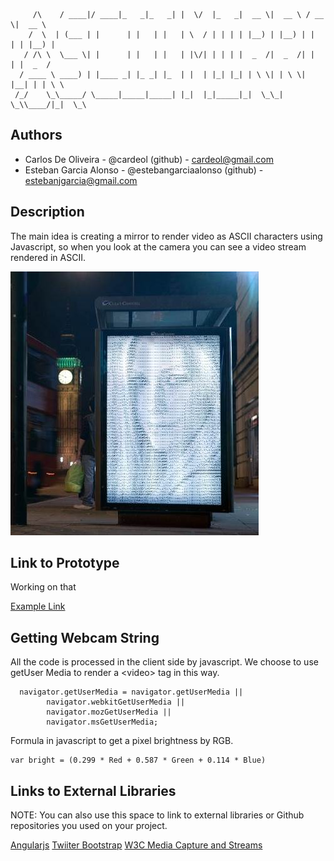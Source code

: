 ```
     /\    / ____|/ ____|_   _|_   _| |  \/  |_   _|  __ \|  __ \ / __ \|  __ \ 
    /  \  | (___ | |      | |   | |   | \  / | | | | |__) | |__) | |  | | |__) |
   / /\ \  \___ \| |      | |   | |   | |\/| | | | |  _  /|  _  /| |  | |  _  / 
  / ____ \ ____) | |____ _| |_ _| |_  | |  | |_| |_| | \ \| | \ \| |__| | | \ \ 
 /_/    \_\_____/ \_____|_____|_____| |_|  |_|_____|_|  \_\_|  \_\\____/|_|  \_\
```                                                                              
                                                                                
## Authors
- Carlos De Oliveira - @cardeol (github) - cardeol@gmail.com 
- Esteban Garcia Alonso - @estebangarciaalonso (github) - estebanjgarcia@gmail.com

## Description
The main idea is creating a mirror to render video as ASCII characters using Javascript, so when you look at the camera you can see a video stream rendered in ASCII.


![Example Image](https://raw.githubusercontent.com/cardeol/devart-template/master/project_images/womanascii.jpg "ASCII Video rendered in realtime")


## Link to Prototype
Working on that

[Example Link](http://www.google.com "Example Link")

## Getting Webcam String
All the code is processed in the client side by javascript. We choose to use getUser Media to render a &lt;video&gt; tag in this way.

```
  navigator.getUserMedia = navigator.getUserMedia ||
        navigator.webkitGetUserMedia ||
        navigator.mozGetUserMedia ||
        navigator.msGetUserMedia;
```


Formula in javascript to get a pixel brightness by RGB.

```
var bright = (0.299 * Red + 0.587 * Green + 0.114 * Blue) 
```

## Links to External Libraries
 NOTE: You can also use this space to link to external libraries or Github repositories you used on your project.

[Angularjs](http://angularjs.org/ "Angular JS")
[Twiiter Bootstrap](http://getbootstrap.com/ "Twitter Bootstrap")
[W3C Media Capture and Streams](http://dev.w3.org/2011/webrtc/editor/getusermedia.html "W3C Media Captura and Streams")

